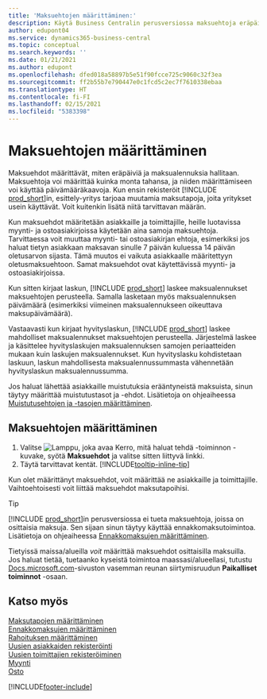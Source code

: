 ```yaml
---
title: 'Maksuehtojen määrittäminen:'
description: Käytä Business Centralin perusversiossa maksuehtoja eräpäivien ja maksualennusten hallintaan.
author: edupont04
ms.service: dynamics365-business-central
ms.topic: conceptual
ms.search.keywords: ''
ms.date: 01/21/2021
ms.author: edupont
ms.openlocfilehash: dfed018a58897b5e51f90fcce725c9060c32f3ea
ms.sourcegitcommit: ff2b55b7e790447e0c1fcd5c2ec7f7610338ebaa
ms.translationtype: HT
ms.contentlocale: fi-FI
ms.lasthandoff: 02/15/2021
ms.locfileid: "5383398"
---
```

# <a name="set-up-payment-terms"></a>Maksuehtojen määrittäminen

Maksuehdot määrittävät, miten eräpäiviä ja maksualennuksia hallitaan. Maksuehtoja voi määrittää kuinka monta tahansa, ja niiden määrittämiseen voi käyttää päivämääräkaavoja. Kun ensin rekisteröit [!INCLUDE [prod_short](includes/prod_short.md)]in, esittely-yritys tarjoaa muutamia maksutapoja, joita yritykset usein käyttävät. Voit kuitenkin lisätä niitä tarvittavan määrän.  

Kun maksuehdot määritetään asiakkaille ja toimittajille, heille luotavissa myynti- ja ostoasiakirjoissa käytetään aina samoja maksuehtoja. Tarvittaessa voit muuttaa myynti- tai ostoasiakirjan ehtoja, esimerkiksi jos haluat tietyn asiakkaan maksavan sinulle 7 päivän kuluessa 14 päivän oletusarvon sijasta. Tämä muutos ei vaikuta asiakkaalle määritettyyn oletusmaksuehtoon. Samat maksuehdot ovat käytettävissä myynti- ja ostoasiakirjoissa.

Kun sitten kirjaat laskun, [!INCLUDE [prod_short](includes/prod_short.md)] laskee maksualennukset maksuehtojen perusteella. Samalla lasketaan myös maksualennuksen päivämäärä (esimerkiksi viimeinen maksualennukseen oikeuttava maksupäivämäärä).  

Vastaavasti kun kirjaat hyvityslaskun, [!INCLUDE [prod_short](includes/prod_short.md)] laskee mahdolliset maksualennukset maksuehtojen perusteella. Järjestelmä laskee ja käsittelee hyvityslaskujen maksualennuksen samojen periaatteiden mukaan kuin laskujen maksualennukset. Kun hyvityslasku kohdistetaan laskuun, laskun mahdollisesta maksualennussummasta vähennetään hyvityslaskun maksualennussumma.  

Jos haluat lähettää asiakkaille muistutuksia erääntyneistä maksuista, sinun täytyy määrittää muistutustasot ja -ehdot. Lisätietoja on ohjeaiheessa [Muistutusehtojen ja -tasojen määrittäminen](finance-setup-reminders.md).  

## <a name="to-set-up-payment-terms"></a>Maksuehtojen määrittäminen

1. Valitse ![Lamppu, joka avaa Kerro, mitä haluat tehdä -toiminnon](media/ui-search/search_small.png "Kerro, mitä haluat tehdä") -kuvake, syötä **Maksuehdot** ja valitse sitten liittyvä linkki.  
2. Täytä tarvittavat kentät. [!INCLUDE[tooltip-inline-tip](includes/tooltip-inline-tip_md.md)]  

Kun olet määrittänyt maksuehdot, voit määrittää ne asiakkaille ja toimittajille. Vaihtoehtoisesti voit liittää maksuehdot maksutapoihisi.  

> [!TIP]
> [!INCLUDE [prod_short](includes/prod_short.md)]in perusversiossa ei tueta maksuehtoja, joissa on osittaisia maksuja. Sen sijaan sinun täytyy käyttää ennakkomaksutoimintoa. Lisätietoja on ohjeaiheessa [Ennakkomaksujen määrittäminen](finance-set-up-prepayments.md).
>
> Tietyissä maissa/alueilla *voit* määrittää maksuehdot osittaisilla maksuilla. Jos haluat tietää, tuetaanko kyseistä toimintoa maassasi/alueellasi, tutustu [Docs.microsoft.com](about-localization.md)-sivuston vasemman reunan siirtymisruudun **Paikalliset toiminnot** -osaan.

## <a name="see-also"></a>Katso myös

[Maksutapojen määrittäminen](finance-payment-methods.md)  
[Ennakkomaksujen määrittäminen](finance-set-up-prepayments.md)  
[Rahoituksen määrittäminen](finance-setup-finance.md)  
[Uusien asiakkaiden rekisteröinti](sales-how-register-new-customers.md)  
[Uusien toimittajien rekisteröiminen](purchasing-how-register-new-vendors.md)  
[Myynti](sales-manage-sales.md)  
[Osto](purchasing-manage-purchasing.md)  


[!INCLUDE[footer-include](includes/footer-banner.md)]